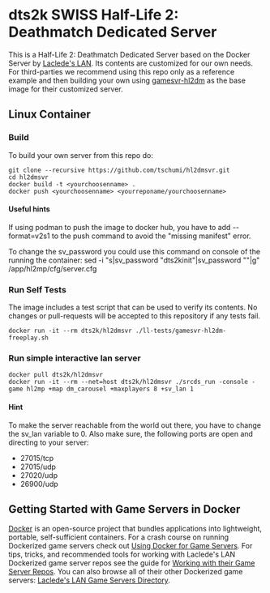# dts2k SWISS Half-Life 2: Deathmatch Dedicated Server

This is a Half-Life 2: Deathmatch Dedicated Server based on the Docker Server by [Laclede's LAN](https://lacledeslan.com). Its contents are customized for our own needs. For third-parties we recommend using this repo only as a reference example and then building your own using [gamesvr-hl2dm](https://github.com/LacledesLAN/gamesvr-hl2dm) as the base image for their customized server.

## Linux Container

### Build

To build your own server from this repo do:

```shell
git clone --recursive https://github.com/tschumi/hl2dmsvr.git
cd hl2dmsvr
docker build -t <yourchoosenname> .
docker push <yourchoosenname> <yourreponame/yourchoosenname>
```

#### Useful hints

If using podman to push the image to docker hub, you have to add --format=v2s1 to the push command to avoid the "missing manifest" error.

To change the sv_password you could use this command on console of the running the container:
sed -i "s|sv_password \"dts2kinit\"|sv_password \"<yoursecretpassword>\"|g" /app/hl2mp/cfg/server.cfg

### Run Self Tests

The image includes a test script that can be used to verify its contents. No changes or pull-requests will be accepted to this repository if any tests fail.

```shell
docker run -it --rm dts2k/hl2dmsvr ./ll-tests/gamesvr-hl2dm-freeplay.sh
```

### Run simple interactive lan server

```shell
docker pull dts2k/hl2dmsvr
docker run -it --rm --net=host dts2k/hl2dmsvr ./srcds_run -console -game hl2mp +map dm_carousel +maxplayers 8 +sv_lan 1
```

#### Hint

To make the server reachable from the world out there, you have to change the sv_lan variable to 0. Also make sure, the following ports are open and directing to your server:

* 27015/tcp
* 27015/udp
* 27020/udp
* 26900/udp

## Getting Started with Game Servers in Docker

[Docker](https://docs.docker.com/) is an open-source project that bundles applications into lightweight, portable, self-sufficient containers. For a crash course on running Dockerized game servers check out [Using Docker for Game Servers](https://github.com/LacledesLAN/README.1ST/blob/master/GameServers/DockerAndGameServers.md). For tips, tricks, and recommended tools for working with Laclede's LAN Dockerized game server repos see the guide for [Working with their Game Server Repos](https://github.com/LacledesLAN/README.1ST/blob/master/GameServers/WorkingWithOurRepos.md). You can also browse all of their other Dockerized game servers: [Laclede's LAN Game Servers Directory](https://github.com/LacledesLAN/README.1ST/tree/master/GameServers).
